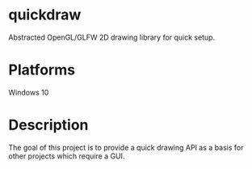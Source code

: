 # quickdraw
Abstracted OpenGL/GLFW 2D drawing library for quick setup.

# Platforms
Windows 10

# Description
The goal of this project is to provide a quick drawing API as a basis for other projects which require a GUI.
